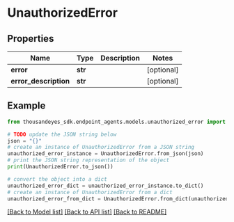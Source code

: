 # UnauthorizedError


## Properties

Name | Type | Description | Notes
------------ | ------------- | ------------- | -------------
**error** | **str** |  | [optional] 
**error_description** | **str** |  | [optional] 

## Example

```python
from thousandeyes_sdk.endpoint_agents.models.unauthorized_error import UnauthorizedError

# TODO update the JSON string below
json = "{}"
# create an instance of UnauthorizedError from a JSON string
unauthorized_error_instance = UnauthorizedError.from_json(json)
# print the JSON string representation of the object
print(UnauthorizedError.to_json())

# convert the object into a dict
unauthorized_error_dict = unauthorized_error_instance.to_dict()
# create an instance of UnauthorizedError from a dict
unauthorized_error_from_dict = UnauthorizedError.from_dict(unauthorized_error_dict)
```
[[Back to Model list]](../README.md#documentation-for-models) [[Back to API list]](../README.md#documentation-for-api-endpoints) [[Back to README]](../README.md)


